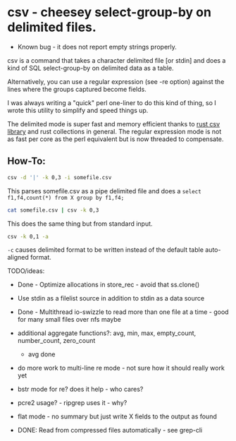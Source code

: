 # csv - cheesey select-group-by on delimited files.

* Known bug - it does not report empty strings properly.

csv is a command that takes a character delimited file [or stdin] and does a kind of 
SQL select-group-by on delimited data as a table.

Alternatively, you can use a regular expression (see -re option) against the lines where the groups captured become fields.

I was always writing a "quick" perl one-liner to do this kind of thing, so I wrote this utility to simplify and speed things up.

The delimited mode is super fast and memory efficient thanks to [rust csv library](https://github.com/BurntSushi/rust-csv) 
and rust collections in general.
The regular expression mode is not as fast per core as the perl equivalent but is now threaded to compensate.  

## How-To:

```bash
csv -d '|' -k 0,3 -i somefile.csv
```

This parses somefile.csv as a pipe delimited file and does a ```select f1,f4,count(*) from X group by f1,f4;```

```bash
cat somefile.csv | csv -k 0,3
```
This does the same thing but from standard input.

```bash
csv -k 0,1 -a
```

```-c``` causes delimited format to be written instead of the default table auto-aligned format.

TODO/ideas:  

- Done - Optimize allocations in store_rec - avoid that ss.clone()
- Use stdin as a filelist source in addition to stdin as a data source
- Done - Multithread io-swizzle to read more than one file at a time - good for many small files over nfs maybe
- additional aggregate functions?:  avg, min, max, empty_count, number_count, zero_count
  - avg done
- do more work to multi-line re mode - not sure how it should really work yet
- bstr mode for re?  does it help - who cares?
- pcre2 usage?  - ripgrep uses it - why?
- flat mode - no summary but just write X fields to the output as found

- DONE: Read from compressed files automatically - see grep-cli


